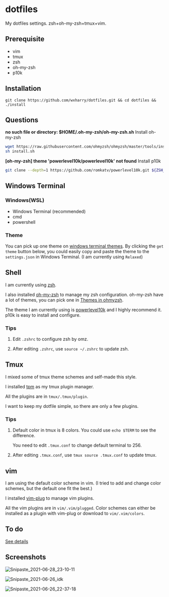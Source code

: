 # dotfiles

My dotfiles settings. zsh+oh-my-zsh+tmux+vim.



## Prerequisite

* vim
* tmux
* zsh
* oh-my-zsh
* p10k

## Installation
```
git clone https://github.com/wxharry/dotfiles.git && cd dotfiles && ./install
```

## Questions
**no such file or directory: $HOME/.oh-my-zsh/oh-my-zsh.sh**
Install oh-my-zsh
``` bash
wget https://raw.githubusercontent.com/ohmyzsh/ohmyzsh/master/tools/install.sh
sh install.sh
```
**[oh-my-zsh] theme 'powerlevel10k/powerlevel10k' not found**
Install p10k
``` bash
git clone --depth=1 https://github.com/romkatv/powerlevel10k.git ${ZSH_CUSTOM:-$HOME/.oh-my-zsh/custom}/themes/powerlevel10k
```

## Windows Terminal

### Windows(WSL)
* Windows Terminal (recommended)
* cmd 
* powershell

### Theme
You can pick up one theme on [windows terminal themes](https://windowsterminalthemes.dev/). By clicking the `get theme` button below, you could easily copy and paste the theme to the `settings.json` in Windows Terminal. (I am currently using `Relaxed`)



## Shell

I am currently using [zsh](https://www.zsh.org/).

I also installed [oh-my-zsh](https://github.com/ohmyzsh/ohmyzsh) to manage my zsh configuration. oh-my-zsh have a lot of themes, you can pick one in [Themes in ohmyzsh](https://github.com/ohmyzsh/ohmyzsh/wiki/Themes).

The theme I am currently using is  [powerlevel10k](https://github.com/romkatv/powerlevel10k) and I highly recommend it. p10k is easy to install and configure. 

### Tips

1. Edit `.zshrc` to configure zsh by omz.

2. After editing `.zshrc`, use `source ~/.zshrc` to update zsh. 



## Tmux

I mixed some of tmux theme schemes and self-made this style. 

I installed [tpm](https://github.com/tmux-plugins/tpm) as my tmux plugin manager.

All the plugins are in `tmux/.tmux/plugin`.

I want to keep my dotfile simple, so there are only a few plugins. 

### Tips

1. Default color in tmux is 8 colors. You could use `echo $TERM` to see the difference. 

   You need to edit `.tmux.conf` to change default terminal to 256.

2. After editing `.tmux.conf`, use `tmux source .tmux.conf` to update tmux.



## vim

I am using the default color scheme in vim. (I tried to add and change color schemes, but the default one fit the best.)

I installed [vim-plug](https://github.com/junegunn/vim-plug) to manage vim plugins. 

All the vim plugins are in `vim/.vim/plugged`. Color schemes can either be installed as a plugin with vim-plug or download to `vim/.vim/colors`.


## To do

[See details](https://github.com/wxharry/dotfiles/projects/1)



## Screenshots

![Snipaste_2021-06-28_23-10-11](https://user-images.githubusercontent.com/39271899/123660402-35742500-d866-11eb-8975-d96571820f3f.png)



![Snipaste_2021-06-26_idk](https://user-images.githubusercontent.com/39271899/123531238-90f2c580-d735-11eb-9dcc-84d4fdfdc959.jpg)



![Snipaste_2021-06-26_22-37-18](https://user-images.githubusercontent.com/39271899/123531206-407b6800-d735-11eb-9cca-b28eb7d84281.png)
